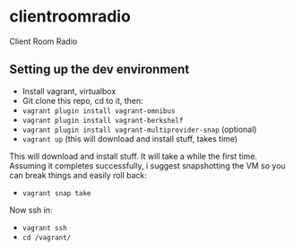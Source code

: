 clientroomradio
===============

Client Room Radio


## Setting up the dev environment

* Install vagrant, virtualbox
* Git clone this repo, cd to it, then:
* `vagrant plugin install vagrant-omnibus`
* `vagrant plugin install vagrant-berkshelf`
* `vagrant plugin install vagrant-multiprovider-snap` (optional)
* `vagrant up` (this will download and install stuff, takes time)

This will download and install stuff. It will take a while the first
time. Assuming it completes successfully, i suggest snapshotting the VM
so you can break things and easily roll back:

* `vagrant snap take`

Now ssh in:

* `vagrant ssh`
* `cd /vagrant/`
